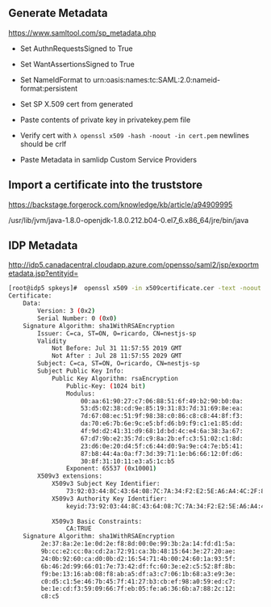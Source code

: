 ## Generate Metadata

https://www.samltool.com/sp_metadata.php

- Set AuthnRequestsSigned to True

- Set WantAssertionsSigned to True

- Set NameIdFormat to urn:oasis:names:tc:SAML:2.0:nameid-format:persistent

- Set SP X.509 cert from generated

- Paste contents of private key in privatekey.pem file 
 
- Verify cert with `λ openssl x509 -hash -noout -in cert.pem` newlines should be crlf

- Paste Metadata in samlidp Custom Service Providers



## Import a certificate into the truststore  

https://backstage.forgerock.com/knowledge/kb/article/a94909995

/usr/lib/jvm/java-1.8.0-openjdk-1.8.0.212.b04-0.el7_6.x86_64/jre/bin/java

## IDP Metadata

http://idp5.canadacentral.cloudapp.azure.com/opensso/saml2/jsp/exportmetadata.jsp?entityid=


```bash
[root@idp5 spkeys]#  openssl x509 -in x509certificate.cer -text -noout           
Certificate:                                                                     
    Data:                                                                        
        Version: 3 (0x2)                                                         
        Serial Number: 0 (0x0)                                                   
    Signature Algorithm: sha1WithRSAEncryption                                   
        Issuer: C=ca, ST=ON, O=ricardo, CN=nestjs-sp                             
        Validity                                                                 
            Not Before: Jul 31 11:57:55 2019 GMT                                 
            Not After : Jul 28 11:57:55 2029 GMT                                 
        Subject: C=ca, ST=ON, O=ricardo, CN=nestjs-sp                            
        Subject Public Key Info:                                                 
            Public Key Algorithm: rsaEncryption                                  
                Public-Key: (1024 bit)                                           
                Modulus:                                                         
                    00:aa:61:90:27:c7:06:88:51:6f:49:b2:90:b0:0a:                
                    53:d5:02:38:cd:9e:85:19:31:83:7d:31:69:8e:ea:                
                    7d:67:08:ec:51:9f:98:38:c0:86:c8:c8:44:8f:f3:                
                    da:70:e6:7b:6e:9c:e5:bf:d6:b9:f9:c1:e1:85:dd:                
                    4f:9d:d2:41:31:d9:68:1d:bd:4c:e4:6a:38:3a:67:                
                    67:d7:9b:e2:35:7d:c9:8a:2b:ef:c3:51:02:c1:8d:                
                    23:d6:0e:20:d4:5f:c6:44:d0:9a:9e:c4:7e:b5:41:                
                    87:b8:44:4a:0a:f7:3d:39:71:1e:b6:66:12:0f:d6:                
                    30:8f:31:10:11:e3:a5:1c:b5                                   
                Exponent: 65537 (0x10001)                                        
        X509v3 extensions:                                                       
            X509v3 Subject Key Identifier:                                       
                73:92:03:44:8C:43:64:08:7C:7A:34:F2:E2:5E:A6:A4:4C:2F:83:C3      
            X509v3 Authority Key Identifier:                                     
                keyid:73:92:03:44:8C:43:64:08:7C:7A:34:F2:E2:5E:A6:A4:4C:2F:83:C3
                                                                                 
            X509v3 Basic Constraints:                                            
                CA:TRUE                                                          
    Signature Algorithm: sha1WithRSAEncryption                                   
         2e:37:8a:2e:1e:0d:2e:f8:8d:00:0e:99:3b:2a:14:fd:d1:5a:                  
         9b:cc:e2:cc:0a:cd:2a:72:91:ca:3b:48:15:64:3e:27:20:ae:                  
         24:0b:92:60:ca:d0:0b:d2:16:54:71:4b:00:24:60:1a:93:5f:                  
         6b:46:2d:99:66:01:7e:73:42:df:fc:60:3e:e2:c5:52:8f:8b:                  
         f9:be:13:16:ab:08:f8:ab:a5:df:a3:c7:06:1b:68:a3:e9:3e:                  
         c0:d5:c1:5e:46:7b:45:7f:41:27:b3:cb:ef:98:a0:59:ed:c7:                  
         be:1e:cd:f3:59:09:66:7f:eb:05:fe:a6:36:6b:a7:88:2c:12:                  
         c8:c5                                                                   
```
